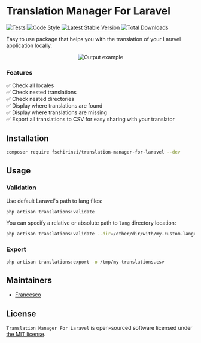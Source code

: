 # Translation Manager For Laravel

<a href="https://github.com/fschirinzi/translation-manager-for-laravel/actions">
    <img src="https://github.com/fschirinzi/translation-manager-for-laravel/workflows/Tests/badge.svg" alt="Tests">
</a>
<a href="https://github.styleci.io/repos/364001001">
    <img src="https://github.styleci.io/repos/364001001/shield?style=flat" alt="Code Style">
</a>
<a href="https://packagist.org/packages/fschirinzi/translation-manager-for-laravel">
    <img src="https://img.shields.io/packagist/v/fschirinzi/translation-manager-for-laravel" alt="Latest Stable Version">
</a>
<a href="https://packagist.org/packages/fschirinzi/translation-manager-for-laravel">
    <img src="https://img.shields.io/packagist/dt/fschirinzi/translation-manager-for-laravel" alt="Total Downloads">
</a>

Easy to use package that helps you with the translation of your Laravel application locally.

<p align="center"><img style="max-width: 500px;" src="https://francesco.schirinzi.me/assets/translation_manager_for_laravel.jpeg" alt="Output example"></p>

### Features
:white_check_mark: Check all locales <br>
:white_check_mark: Check nested translations <br>
:white_check_mark: Check nested directories <br>
:white_check_mark: Display where translations are found <br>
:white_check_mark: Display where translations are missing <br>
:white_check_mark: Export all translations to CSV for easy sharing with your translator <br>

## Installation
```sh
composer require fschirinzi/translation-manager-for-laravel --dev
```

## Usage
### Validation
Use default Laravel's path to lang files:
```sh
php artisan translations:validate
```

You can specify a relative or absolute path to `lang` directory location:
```sh
php artisan translations:validate --dir=/other/dir/with/my-custom-languages
```
### Export
```sh
php artisan translations:export -o /tmp/my-translations.csv
```

## Maintainers

- [Francesco](https://github.com/fschirinzi)

## License

`Translation Manager For Laravel` is open-sourced software licensed under [the MIT license](LICENSE.md).
